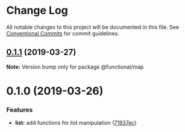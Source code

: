 # Change Log

All notable changes to this project will be documented in this file.
See [Conventional Commits](https://conventionalcommits.org) for commit guidelines.

## [0.1.1](https://github.com/Oscar170/-functional/compare/@functional/map@0.1.0...@functional/map@0.1.1) (2019-03-27)

**Note:** Version bump only for package @functional/map





# 0.1.0 (2019-03-26)


### Features

* **list:** add functions for list manipulation ([71937ec](https://github.com/Oscar170/-functional/commit/71937ec))
